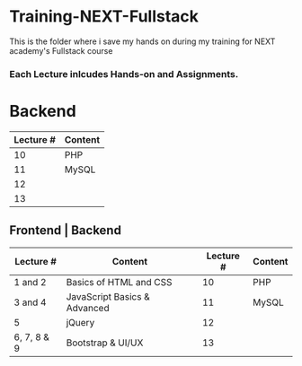 # Training-NEXT-Fullstack
This is the folder where i save my hands on during my training for NEXT academy's Fullstack course
### Each Lecture inlcudes Hands-on and Assignments.

# Backend
Lecture #     | Content
------------- | -------------
10  | PHP
11 | MySQL
12         | 
13 | 

Frontend                      | Backend
------------------------------------------------------------
Lecture #     | Content       | Lecture #     | Content
------------- | ------------- | ------------- | -------------
1 and 2  | Basics of HTML and CSS | 10  | PHP
3 and 4  | JavaScript Basics & Advanced | 11 | MySQL
5           | jQuery | 12         | 
6, 7, 8 & 9 | Bootstrap & UI/UX | 13 | 

